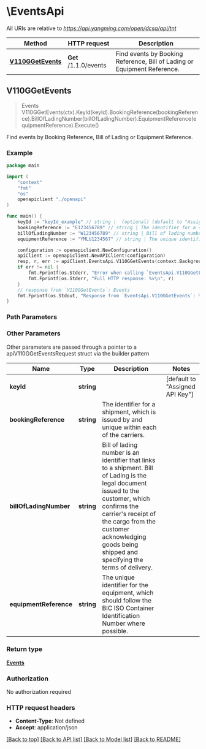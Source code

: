 # \EventsApi

All URIs are relative to *https://api.yangming.com/open/dcsa/api/tnt*

Method | HTTP request | Description
------------- | ------------- | -------------
[**V110GGetEvents**](EventsApi.md#V110GGetEvents) | **Get** /1.1.0/events | Find events by Booking Reference, Bill of Lading or Equipment Reference.



## V110GGetEvents

> Events V110GGetEvents(ctx).KeyId(keyId).BookingReference(bookingReference).BillOfLadingNumber(billOfLadingNumber).EquipmentReference(equipmentReference).Execute()

Find events by Booking Reference, Bill of Lading or Equipment Reference.



### Example

```go
package main

import (
    "context"
    "fmt"
    "os"
    openapiclient "./openapi"
)

func main() {
    keyId := "keyId_example" // string |  (optional) (default to "Assigned API Key")
    bookingReference := "E123456789" // string | The identifier for a shipment, which is issued by and unique within each of the carriers. (optional)
    billOfLadingNumber := "W123456789" // string | Bill of lading number is an identifier that links to a shipment. Bill of Lading is the legal document issued to the customer, which confirms the carrier's receipt of the cargo from the customer acknowledging goods being shipped and specifying the terms of delivery. (optional)
    equipmentReference := "YMLU1234567" // string | The unique identifier for the equipment, which should follow the BIC ISO Container Identification Number where possible. (optional)

    configuration := openapiclient.NewConfiguration()
    apiClient := openapiclient.NewAPIClient(configuration)
    resp, r, err := apiClient.EventsApi.V110GGetEvents(context.Background()).KeyId(keyId).BookingReference(bookingReference).BillOfLadingNumber(billOfLadingNumber).EquipmentReference(equipmentReference).Execute()
    if err != nil {
        fmt.Fprintf(os.Stderr, "Error when calling `EventsApi.V110GGetEvents``: %v\n", err)
        fmt.Fprintf(os.Stderr, "Full HTTP response: %v\n", r)
    }
    // response from `V110GGetEvents`: Events
    fmt.Fprintf(os.Stdout, "Response from `EventsApi.V110GGetEvents`: %v\n", resp)
}
```

### Path Parameters



### Other Parameters

Other parameters are passed through a pointer to a apiV110GGetEventsRequest struct via the builder pattern


Name | Type | Description  | Notes
------------- | ------------- | ------------- | -------------
 **keyId** | **string** |  | [default to &quot;Assigned API Key&quot;]
 **bookingReference** | **string** | The identifier for a shipment, which is issued by and unique within each of the carriers. | 
 **billOfLadingNumber** | **string** | Bill of lading number is an identifier that links to a shipment. Bill of Lading is the legal document issued to the customer, which confirms the carrier&#39;s receipt of the cargo from the customer acknowledging goods being shipped and specifying the terms of delivery. | 
 **equipmentReference** | **string** | The unique identifier for the equipment, which should follow the BIC ISO Container Identification Number where possible. | 

### Return type

[**Events**](Events.md)

### Authorization

No authorization required

### HTTP request headers

- **Content-Type**: Not defined
- **Accept**: application/json

[[Back to top]](#) [[Back to API list]](../README.md#documentation-for-api-endpoints)
[[Back to Model list]](../README.md#documentation-for-models)
[[Back to README]](../README.md)

